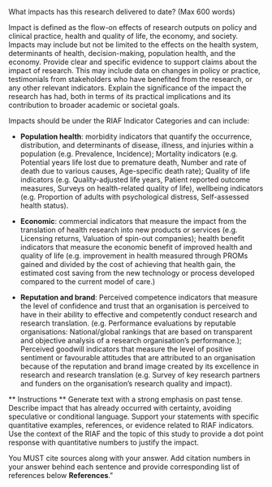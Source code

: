 What impacts has this research delivered to date? (Max 600 words)

Impact is defined as the flow-on effects of research outputs on policy and clinical practice, health and quality of life, the economy, and society. Impacts may include but not be limited to the effects on the health system, determinants of health, decision-making, population health, and the economy. Provide clear and specific evidence to support claims about the impact of research. This may include data on changes in policy or practice, testimonials from stakeholders who have benefited from the research, or any other relevant indicators. Explain the significance of the impact the research has had, both in terms of its practical implications and its contribution to broader academic or societal goals.

Impacts should be under the RIAF Indicator Categories and can include:
- **Population health**: morbidity indicators that quantify the occurrence, distribution, and determinants of disease, illness, and injuries within a population (e.g. Prevalence, Incidence); Mortality indicators (e.g. Potential years life lost due to premature death, Number and rate of death due to various causes, Age-specific death rate); Quality of life indicators (e.g. Quality-adjusted life years, Patient reported outcome measures, Surveys on health-related quality of life), wellbeing indicators (e.g. Proportion of adults with psychological distress, Self-assessed health status).

- **Economic**: commercial indicators  that measure the impact from the translation of health research into new products or services (e.g. Licensing returns, Valuation of spin-out companies); health benefit indicators that measure the economic benefit of improved health and quality of life (e.g. improvement in health measured through PROMs gained and divided by the cost of achieving that health gain, the estimated cost saving from the new technology or process developed compared to the current model of care.)

- **Reputation and brand**: Perceived competence indicators that measure the level of confidence and trust that an organisation is perceived to have in their ability to effective and competently conduct research and research translation. (e.g. Performance evaluations by reputable organisations: National/global rankings that are based on transparent and objective analysis of a research organisation’s performance.); Perceived goodwill indicators that measure the level of positive sentiment or favourable attitudes that are attributed to an organisation because of the reputation and brand image created by its excellence in research and research translation (e.g. Survey of key research partners and funders on the organisation’s research quality and impact).


** Instructions **
Generate text with a strong emphasis on past tense.
Describe impact that has already occurred with certainty, avoiding speculative or conditional language.
Support your statements with specific quantitative examples, references, or evidence related to RIAF indicators.
Use the context of the RIAF and the topic of this study to provide a dot point response with quantitative numbers to justify the impact.

You MUST cite sources along with your answer. Add citation numbers in your answer behind each sentence and provide corresponding list of references below **References**."
